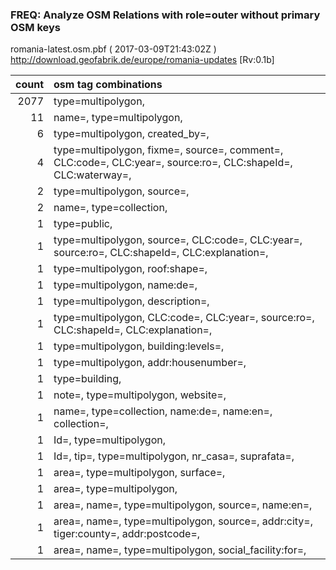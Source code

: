  
### FREQ: Analyze OSM Relations with role=outer without primary OSM keys 
romania-latest.osm.pbf ( 2017-03-09T21:43:02Z ) http://download.geofabrik.de/europe/romania-updates [Rv:0.1b]
 
|  count  |  osm tag combinations 
|  -----: | :---------------------------
|   2077  |  type=multipolygon, 
|     11  |  name=, type=multipolygon, 
|      6  |  type=multipolygon, created_by=, 
|      4  |  type=multipolygon, fixme=, source=, comment=, CLC:code=, CLC:year=, source:ro=, CLC:shapeId=, CLC:waterway=, 
|      2  |  type=multipolygon, source=, 
|      2  |  name=, type=collection, 
|      1  |  type=public, 
|      1  |  type=multipolygon, source=, CLC:code=, CLC:year=, source:ro=, CLC:shapeId=, CLC:explanation=, 
|      1  |  type=multipolygon, roof:shape=, 
|      1  |  type=multipolygon, name:de=, 
|      1  |  type=multipolygon, description=, 
|      1  |  type=multipolygon, CLC:code=, CLC:year=, source:ro=, CLC:shapeId=, CLC:explanation=, 
|      1  |  type=multipolygon, building:levels=, 
|      1  |  type=multipolygon, addr:housenumber=, 
|      1  |  type=building, 
|      1  |  note=, type=multipolygon, website=, 
|      1  |  name=, type=collection, name:de=, name:en=, collection=, 
|      1  |  Id=, type=multipolygon, 
|      1  |  Id=, tip=, type=multipolygon, nr_casa=, suprafata=, 
|      1  |  area=, type=multipolygon, surface=, 
|      1  |  area=, type=multipolygon, 
|      1  |  area=, name=, type=multipolygon, source=, name:en=, 
|      1  |  area=, name=, type=multipolygon, source=, addr:city=, tiger:county=, addr:postcode=, 
|      1  |  area=, name=, type=multipolygon, social_facility:for=, 
 

